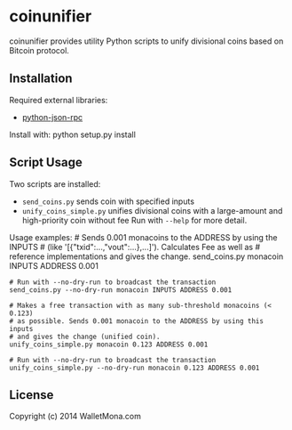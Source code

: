coinunifier
===========

coinunifier provides utility Python scripts to unify divisional coins based on Bitcoin protocol.

Installation
------------

Required external libraries:
* [python-json-rpc](http://json-rpc.org/wiki/python-json-rpc "python-json-rpc")

Install with:
    python setup.py install

Script Usage
------------

Two scripts are installed:
* `send_coins.py` sends coin with specified inputs
* `unify_coins_simple.py` unifies divisional coins with a large-amount and high-priority coin without fee
Run with `--help` for more detail.

Usage examples:
    # Sends 0.001 monacoins to the ADDRESS by using the INPUTS
    # (like '[{"txid":...,"vout":...},...]'). Calculates Fee as well as
    # reference implementations and gives the change.
    send_coins.py monacoin INPUTS ADDRESS 0.001

    # Run with --no-dry-run to broadcast the transaction
    send_coins.py --no-dry-run monacoin INPUTS ADDRESS 0.001

    # Makes a free transaction with as many sub-threshold monacoins (< 0.123)
    # as possible. Sends 0.001 monacoin to the ADDRESS by using this inputs
    # and gives the change (unified coin).
    unify_coins_simple.py monacoin 0.123 ADDRESS 0.001

    # Run with --no-dry-run to broadcast the transaction
    unify_coins_simple.py --no-dry-run monacoin 0.123 ADDRESS 0.001


License
---------

Copyright (c) 2014 WalletMona.com
